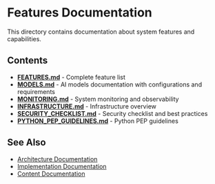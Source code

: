 # Features Documentation

This directory contains documentation about system features and capabilities.

## Contents

- **[FEATURES.md](FEATURES.md)** - Complete feature list
- **[MODELS.md](MODELS.md)** - AI models documentation with configurations and requirements
- **[MONITORING.md](MONITORING.md)** - System monitoring and observability
- **[INFRASTRUCTURE.md](INFRASTRUCTURE.md)** - Infrastructure overview
- **[SECURITY_CHECKLIST.md](SECURITY_CHECKLIST.md)** - Security checklist and best practices
- **[PYTHON_PEP_GUIDELINES.md](PYTHON_PEP_GUIDELINES.md)** - Python PEP guidelines

## See Also
- [Architecture Documentation](../architecture/)
- [Implementation Documentation](../implementation/)
- [Content Documentation](../content/)
